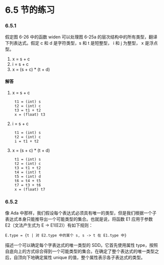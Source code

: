 # 6.5 节的练习

### 6.5.1

假定图 6-26 中的函数 widen 可以处理图 6-25a 的层次结构中的所有类型，翻译下列表达式。假定 c 和 d 是字符类型，s 和 t 是短整型， i 和 j 为整型， x 是浮点型。

1. x = s + c
2. i = s + c
3. x = (s + c) * (t + d)

#### 解答

1. x = s + c
 
        t1 = (int) s
        t2 = (int) c
        t3 = t1 + t2
        x = (float) t3
            
2. i = s + c

        t1 = (int) s
        t2 = (int) c
        i = t1 + t2
        
3. x = (s + c) * (t + d)

        t1 = (int) s
        t2 = (int) c
        t3 = t1 + t2
        t4 = (int) t
        t5 = (int) d
        t6 = t4 + t5
        t7 = t3 + t6
        x = (float) t7


### 6.5.2

像 Ada 中那样，我们假设每个表达式必须具有唯一的类型，但是我们根据一个子表达式本身只能推导出一个可能类型的集合。也就是说，将函数 E1 应用于参数 E2（文法产生式为 E -> E1(E2)）有如下规则：

    E.type = {t | 对 E2.type 中的某个 s, s -> t 在 E1.type 中}
    
描述一个可以确定每个字表达式的唯一类型的 SDD。它首先使用属性 type，按照自底向上的方式综合得到一个可能类型的集合。在确定了整个表达式的唯一类型之后，自顶向下地确定属性 unique 的值，整个属性表示各子表达式的类型。